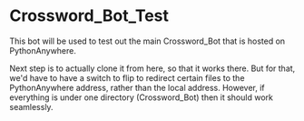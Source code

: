 # Crossword_Bot_Test

This bot will be used to test out the main Crossword_Bot that is hosted on PythonAnywhere.

Next step is to actually clone it from here, so that it works there. But for that, we'd have to have a switch to flip to redirect certain files to the PythonAnywhere address, rather than the local address. However, if everything is under one directory (Crossword_Bot) then it should work seamlessly.
